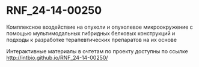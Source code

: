 # RNF_24-14-00250
Комплексное воздействие на опухоли и опухолевое микроокружение с помощью мультимодальных гибридных белковых конструкций и подходы к разработке терапевтических препаратов на их основе

Интерактивные материалы в очтетам по проекту доступны по ссылке http://intbio.github.io/RNF_24-14-00250/

